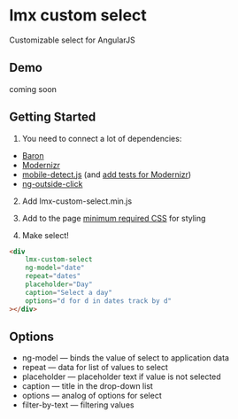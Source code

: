 # lmx custom select

Customizable select for AngularJS

## Demo

coming soon

## Getting Started 

1. You need to connect a lot of dependencies:

* [Baron](https://github.com/Diokuz/baron)
* [Modernizr](https://modernizr.com/download?addtest-setclasses)
* [mobile-detect.js](https://github.com/hgoebl/mobile-detect.js) (and [add tests for Modernizr](https://github.com/loymax/lmx-custom-select/wiki/Add-tests-for-Modernizr))
* [ng-outside-click](https://github.com/abrkt/ng-outside-click)

2. Add lmx-custom-select.min.js

3. Add to the page [minimum required CSS](https://github.com/loymax/lmx-custom-select/wiki/minimum-required-CSS) for styling 

4. Make select!

```html
<div
    lmx-custom-select
    ng-model="date"
    repeat="dates"
    placeholder="Day"
    caption="Select a day"
    options="d for d in dates track by d"
></div>
```

## Options

* ng-model — binds the value of select to application data
* repeat — data for list of values to select
* placeholder — placeholder text if value is not selected
* caption — title in the drop-down list
* options — analog of options for select
* filter-by-text — filtering values
